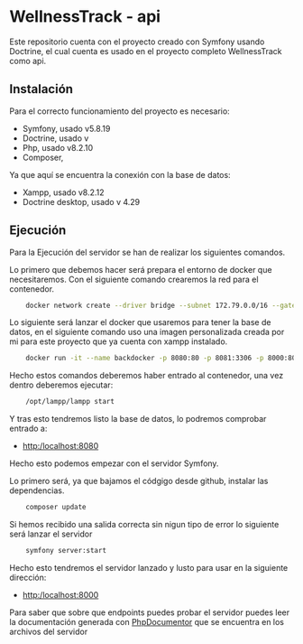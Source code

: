 # WellnessTrack - api

Este repositorio cuenta con el proyecto creado con Symfony usando Doctrine, el cual cuenta es usado en el proyecto completo WellnessTrack como api.

## Instalación

Para el correcto funcionamiento del proyecto es necesario:

- Symfony, usado v5.8.19
- Doctrine, usado v
- Php, usado v8.2.10
- Composer,

Ya que aquí se encuentra la conexión con la base de datos:

- Xampp, usado v8.2.12
- Doctrine desktop, usado v 4.29

## Ejecución

Para la Ejecución del servidor se han de realizar los siguientes comandos.

Lo primero que debemos hacer será prepara el entorno de docker que necesitaremos.
Con el siguiente comando crearemos la red para el contenedor.

```bash
    docker network create --driver bridge --subnet 172.79.0.0/16 --gateway 172.79.0.1 redDocker
```

Lo siguiente será lanzar el docker que usaremos para tener la base de datos, en el siguiente comando uso una imagen personalizada creada por mi para este proyecto que ya cuenta con xampp instalado.

```bash
    docker run -it --name backdocker -p 8080:80 -p 8081:3306 -p 8000:8000 --ip 172.79.0.3 --network red1 -v ../WellnessTrack-api:/home/docker hehedaniel/backcompleto:backfuncional
```

Hecho estos comandos deberemos haber entrado al contenedor, una vez dentro deberemos ejecutar:

```bash
    /opt/lampp/lampp start
```

Y tras esto tendremos listo la base de datos, lo podremos comprobar entrado a:

- [http:/localhost:8080](http:/localhost:8080)

Hecho esto podemos empezar con el servidor Symfony.

Lo primero será, ya que bajamos el códgigo desde github, instalar las dependencias.

```bash
    composer update
```

Si hemos recibido una salida correcta sin nigun tipo de error lo siguiente será lanzar el servidor

```bash
    symfony server:start
```

Hecho esto tendremos el servidor lanzado y lusto para usar en la siguiente dirección:

- [http:/localhost:8000](http:/localhost:8000)

Para saber que sobre que endpoints puedes probar el servidor puedes leer la documentación generada con [PhpDocumentor](https://www.phpdoc.org) que se encuentra en los archivos del servidor
